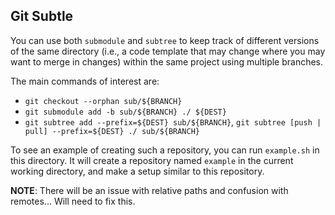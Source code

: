 Git Subtle
---

You can use both `submodule` and `subtree` to keep track of different versions of the same directory (i.e., a code template that may change where you may want to merge in changes) within the same project using multiple branches.

The main commands of interest are:

*	`git checkout --orphan sub/${BRANCH}`
*	`git submodule add -b sub/${BRANCH} ./ ${DEST}`
*	`git subtree add --prefix=${DEST} sub/${BRANCH}`, `git subtree [push | pull] --prefix=${DEST} ./ sub/${BRANCH}`

To see an example of creating such a repository, you can run `example.sh` in this directory. It will create a repository named `example` in the current working directory, and make a setup similar to this repository.

**NOTE**: There will be an issue with relative paths and confusion with remotes... Will need to fix this.
